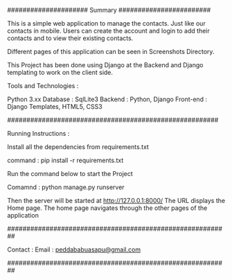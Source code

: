 ##################### Summary ########################

This is a simple web application to manage the contacts. Just like our contacts in mobile. Users can create the account and login to add their contacts and to view their existing contacts.

Different pages of this application can be seen in Screenshots Directory.

This Project has been done using Django at the Backend and Django templating to work on the client side.

Tools and Technologies :

Python 3.xx Database : SqlLite3 Backend : Python, Django Front-end : Django Templates, HTML5, CSS3

#######################################################

Running Instructions :

Install all the dependencies from requirements.txt

command : pip install -r requirements.txt

Run the command below to start the Project

Comamnd : python manage.py runserver

Then the server will be started at http://127.0.0.1:8000/ The URL displays the Home page. The home page navigates through the other pages of the application

##########################################################

Contact : Email : peddababuasapu@gmail.com

##########################################################